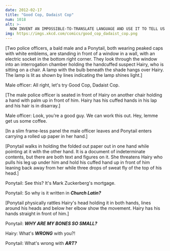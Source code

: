 ```yaml
---
date: 2012-02-17
title: "Good Cop, Dadaist Cop"
num: 1018
alt: >-
  NOW INVENT AN IMPOSSIBLE-TO-TRANSLATE LANGUAGE AND USE IT TO TELL US WHERE THE MONEY IS.
img: https://imgs.xkcd.com/comics/good_cop_dadaist_cop.png
---
```

[Two police officers, a bald male and a Ponytail, both wearing peaked caps with white emblems, are standing in front of a window in a wall, with an electric socket in the bottom right corner. They look through the window into an interrogation chamber holding the handcuffed suspect Hairy, who is sitting on a chair. A lamp with the bulb beneath the shade hangs over Hairy. The lamp is lit as shown by lines indicating the lamp shines light.]

Male officer: All right, let's try Good Cop, Dadaist Cop.

[The male police officer is seated in front of Hairy on another chair holding a hand with palm up in front of him. Hairy has his cuffed hands in his lap and his hair is in disarray.]

Male officer: Look, you're a good guy. We can work this out. Hey, lemme get us some coffee.

[In a slim frame-less panel the male officer leaves and Ponytail enters carrying a rolled up paper in her hand.]

[Ponytail walks in holding the folded out paper out in one hand while pointing at it with the other hand. It is a document of indeterminate contents, but there are both text and figures on it. She threatens Hairy who pulls his leg up under him and hold his cuffed hand up in front of him leaning back away from her while three drops of sweat fly of the top of his head.]

Ponytail: See this? It's Mark Zuckerberg's mortgage.

Ponytail: So why is it written in ***Church Latin?***

[Ponytail physically rattles Hairy's head holding it in both hands, lines around his heads and below her elbow show the movement. Hairy has his hands straight in front of him.]

Ponytail: ***WHY ARE MY BONES SO SMALL?***

Hairy: What's ***WRONG*** with you?!

Ponytail: What's wrong with ***ART?***